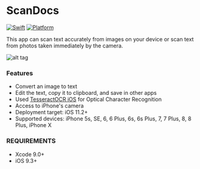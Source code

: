 # ScanDocs

[![Swift](https://img.shields.io/badge/Swift-4.0-orange.svg)]() [![Platform](https://img.shields.io/badge/platform-iOS-lightgrey.svg)]()


This app can scan text accurately from images on your device or scan text from photos taken immediately by the camera.


![alt tag](https://raw.githubusercontent.com/consbulaquena/ScanDocs/9116369bf634abdeff50a3ccfe762c482981ca4b/ScanDocs/Assets.xcassets/scandocs-screen2.imageset/scandocs-screen2.gif)

### Features
<ul><li>Convert an image to text</li>
<li>Edit the text, copy it to clipboard, and save in other apps</li>
<li>Used <a href="https://github.com/gali8/Tesseract-OCR-iOS">TesseractOCR iOS</a> for Optical Character Recognition</li>
<li>Access to iPhone's camera </li>
<li>Deployment target: iOS 11.2+</li>
<li>Supported devices: iPhone 5s, SE, 6, 6 Plus, 6s, 6s Plus, 7, 7 Plus, 8, 8 Plus, iPhone X </li>
</ul>

### REQUIREMENTS
<ul><li>Xcode 9.0+</li>
<li>iOS 9.3+</li>
</ul>




